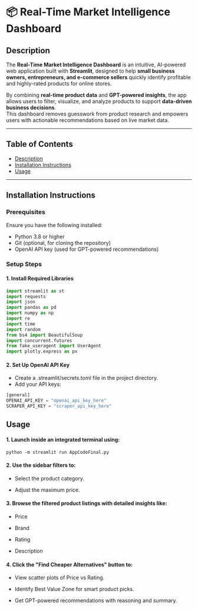 # 📦 Real-Time Market Intelligence Dashboard

## Description

The **Real-Time Market Intelligence Dashboard** is an intuitive, AI-powered web application built with **Streamlit**, designed to help **small business owners, entrepreneurs, and e-commerce sellers** quickly identify profitable and highly-rated products for online stores.

By combining **real-time product data** and **GPT-powered insights**, the app allows users to filter, visualize, and analyze products to support **data-driven business decisions**.  
This dashboard removes guesswork from product research and empowers users with actionable recommendations based on live market data.

---

## Table of Contents

- [Description](#description)
- [Installation Instructions](#installation-instructions)
- [Usage](#usage)
---

## Installation Instructions

### Prerequisites

Ensure you have the following installed:

- Python 3.8 or higher
- Git (optional, for cloning the repository)
- OpenAI API key (used for GPT-powered recommendations)

### Setup Steps

#### 1. Install Required Libraries
```python
import streamlit as st
import requests
import json
import pandas as pd
import numpy as np
import re
import time
import random
from bs4 import BeautifulSoup
import concurrent.futures
from fake_useragent import UserAgent
import plotly.express as px
```

#### 2. Set Up OpenAI API Key
- Create a .streamlit/secrets.toml file in the project directory.
- Add your API keys:
```python
[general]
OPENAI_API_KEY = "openai_api_key_here"
SCRAPER_API_KEY = "scraper_api_key_here"
```

## Usage

#### 1. Launch inside an integrated terminal using:
```
python -m streamlit run AppCodeFinal.py
```


#### 2. Use the sidebar filters to:

- Select the product category.

- Adjust the maximum price.


#### 3. Browse the filtered product listings with detailed insights like:
- Price

- Brand

- Rating

- Description


#### 4. Click the "Find Cheaper Alternatives" button to:

- View scatter plots of Price vs Rating.

- Identify Best Value Zone for smart product picks.

- Get GPT-powered recommendations with reasoning and summary.










